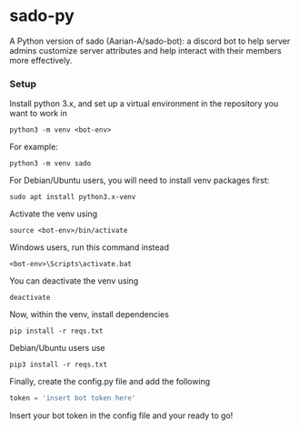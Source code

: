 # sado-py
A Python version of sado (Aarian-A/sado-bot): a discord bot to help server admins customize server attributes and help interact with their members more effectively.

### Setup
Install python 3.x, and set up a virtual environment in the repository you want to work in
```
python3 -m venv <bot-env>
```
For example:
```
python3 -m venv sado
```
For Debian/Ubuntu users, you will need to install venv packages first:
```
sudo apt install python3.x-venv
```
Activate the venv using
```
source <bot-env>/bin/activate
```
Windows users, run this command instead
```
<bot-env>\Scripts\activate.bat
```
You can deactivate the venv using
```
deactivate
```
Now, within the venv, install dependencies
```
pip install -r reqs.txt
```
Debian/Ubuntu users use
```
pip3 install -r reqs.txt
```
Finally, create the config.py file and add the following
```py
token = 'insert bot token here'
```
Insert your bot token in the config file and your ready to go!
